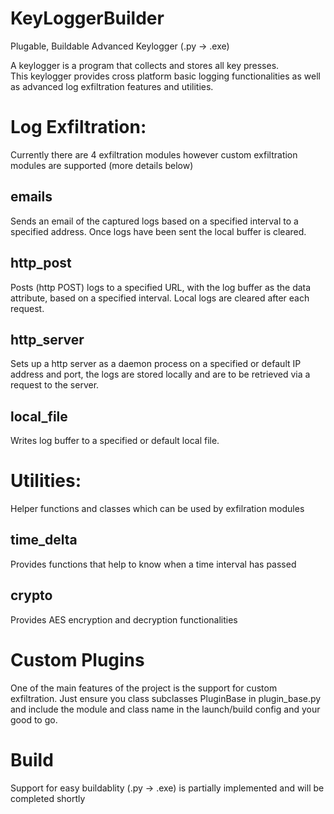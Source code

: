 # KeyLoggerBuilder
Plugable, Buildable Advanced Keylogger (.py -> .exe)

A keylogger is a program that collects and stores all key presses.  
This keylogger provides cross platform basic logging functionalities as well as advanced log exfiltration features and utilities.

# Log Exfiltration:
Currently there are 4 exfiltration modules however custom exfiltration modules are supported (more details below)
## emails
Sends an email of the captured logs based on a specified interval to a specified address. Once logs have been sent the local buffer is cleared.  
## http_post
Posts (http POST) logs to a specified URL, with the log buffer as the data attribute, based on a specified interval. Local logs are cleared after each request.
## http_server
Sets up a http server as a daemon process on a specified or default IP address and port, the logs are stored locally and are to be retrieved via a request to the server. 
## local_file
Writes log buffer to a specified or default local file.
# Utilities:
Helper functions and classes which can be used by exfilration modules
## time_delta
Provides functions that help to know when a time interval has passed
## crypto
Provides AES encryption and decryption functionalities
# Custom Plugins
One of the main features of the project is the support for custom exfiltration. Just ensure you class subclasses PluginBase in plugin_base.py and include the module and class name in the launch/build config and your good to go.
# Build
Support for easy buildablity (.py -> .exe) is partially implemented and will be completed shortly
